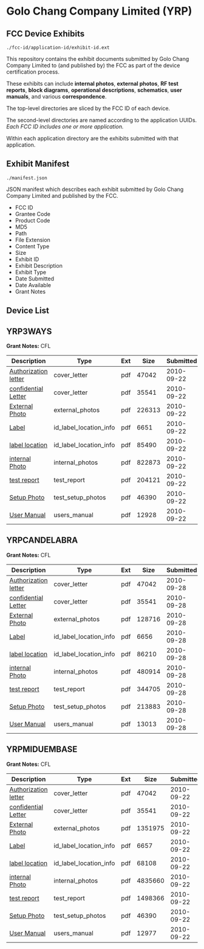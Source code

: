 # Golo Chang Company Limited (YRP)
## FCC Device Exhibits

```
./fcc-id/application-id/exhibit-id.ext
```

This repository contains the exhibit documents submitted by Golo Chang Company Limited to (and published by) the FCC as part of the device certification process.

These exhibits can include **internal photos**, **external photos**, **RF test reports**, **block diagrams**, **operational descriptions**, **schematics**, **user manuals**, and various **correspondence**.

The top-level directories are sliced by the FCC ID of each device.

The second-level directories are named according to the application UUIDs. *Each FCC ID includes one or more application.*

Within each application directory are the exhibits submitted with that application. 

## Exhibit Manifest

```
./manifest.json
```

JSON manifest which describes each exhibit submitted by Golo Chang Company Limited and published by the FCC.

- FCC ID
- Grantee Code
- Product Code
- MD5
- Path
- File Extension
- Content Type
- Size
- Exhibit ID
- Exhibit Description
- Exhibit Type
- Date Submitted
- Date Available
- Grant Notes

## Device List
## YRP3WAYS
**Grant Notes:** CFL

| Description | Type | Ext | Size | Submitted | Available |
| ----------- | ---- | --- | ---- | --------- | --------- |
| [Authorization letter](YRP3WAYS/2e8eb7e7d8f65b5f551cb0671696c189/1348050.pdf) | cover_letter | pdf | 47042 | 2010-09-22 | 2010-09-22 |
| [confidential Letter](YRP3WAYS/2e8eb7e7d8f65b5f551cb0671696c189/1348051.pdf) | cover_letter | pdf | 35541 | 2010-09-22 | 2010-09-22 |
| [External Photo](YRP3WAYS/2e8eb7e7d8f65b5f551cb0671696c189/1348055.pdf) | external_photos | pdf | 226313 | 2010-09-22 | 2010-09-22 |
| [Label](YRP3WAYS/2e8eb7e7d8f65b5f551cb0671696c189/1348056.pdf) | id_label_location_info | pdf | 6651 | 2010-09-22 | 2010-09-22 |
| [label location](YRP3WAYS/2e8eb7e7d8f65b5f551cb0671696c189/1348057.pdf) | id_label_location_info | pdf | 85490 | 2010-09-22 | 2010-09-22 |
| [internal Photo](YRP3WAYS/2e8eb7e7d8f65b5f551cb0671696c189/1348058.pdf) | internal_photos | pdf | 822873 | 2010-09-22 | 2010-09-22 |
| [test report](YRP3WAYS/2e8eb7e7d8f65b5f551cb0671696c189/1348059.pdf) | test_report | pdf | 204121 | 2010-09-22 | 2010-09-22 |
| [Setup Photo](YRP3WAYS/2e8eb7e7d8f65b5f551cb0671696c189/1348060.pdf) | test_setup_photos | pdf | 46390 | 2010-09-22 | 2010-09-22 |
| [User Manual](YRP3WAYS/2e8eb7e7d8f65b5f551cb0671696c189/1348061.pdf) | users_manual | pdf | 12928 | 2010-09-22 | 2010-09-22 |
## YRPCANDELABRA
**Grant Notes:** CFL

| Description | Type | Ext | Size | Submitted | Available |
| ----------- | ---- | --- | ---- | --------- | --------- |
| [Authorization letter](YRPCANDELABRA/1d57dc00063cf0843c6691264be35942/1348050.pdf) | cover_letter | pdf | 47042 | 2010-09-28 | 2010-09-28 |
| [confidential Letter](YRPCANDELABRA/1d57dc00063cf0843c6691264be35942/1348051.pdf) | cover_letter | pdf | 35541 | 2010-09-28 | 2010-09-28 |
| [External Photo](YRPCANDELABRA/1d57dc00063cf0843c6691264be35942/1350388.pdf) | external_photos | pdf | 128716 | 2010-09-28 | 2010-09-28 |
| [Label](YRPCANDELABRA/1d57dc00063cf0843c6691264be35942/1350389.pdf) | id_label_location_info | pdf | 6656 | 2010-09-28 | 2010-09-28 |
| [label location](YRPCANDELABRA/1d57dc00063cf0843c6691264be35942/1350390.pdf) | id_label_location_info | pdf | 86210 | 2010-09-28 | 2010-09-28 |
| [internal Photo](YRPCANDELABRA/1d57dc00063cf0843c6691264be35942/1350391.pdf) | internal_photos | pdf | 480914 | 2010-09-28 | 2010-09-28 |
| [test report](YRPCANDELABRA/1d57dc00063cf0843c6691264be35942/1350392.pdf) | test_report | pdf | 344705 | 2010-09-28 | 2010-09-28 |
| [Setup Photo](YRPCANDELABRA/1d57dc00063cf0843c6691264be35942/1350393.pdf) | test_setup_photos | pdf | 213883 | 2010-09-28 | 2010-09-28 |
| [User Manual](YRPCANDELABRA/1d57dc00063cf0843c6691264be35942/1350394.pdf) | users_manual | pdf | 13013 | 2010-09-28 | 2010-09-28 |
## YRPMIDUEMBASE
**Grant Notes:** CFL

| Description | Type | Ext | Size | Submitted | Available |
| ----------- | ---- | --- | ---- | --------- | --------- |
| [Authorization letter](YRPMIDUEMBASE/1bdd31c0fd62fe30adf193ed80d98674/1348050.pdf) | cover_letter | pdf | 47042 | 2010-09-22 | 2010-09-22 |
| [confidential Letter](YRPMIDUEMBASE/1bdd31c0fd62fe30adf193ed80d98674/1348051.pdf) | cover_letter | pdf | 35541 | 2010-09-22 | 2010-09-22 |
| [External Photo](YRPMIDUEMBASE/1bdd31c0fd62fe30adf193ed80d98674/1348117.pdf) | external_photos | pdf | 1351975 | 2010-09-22 | 2010-09-22 |
| [Label](YRPMIDUEMBASE/1bdd31c0fd62fe30adf193ed80d98674/1348118.pdf) | id_label_location_info | pdf | 6657 | 2010-09-22 | 2010-09-22 |
| [label location](YRPMIDUEMBASE/1bdd31c0fd62fe30adf193ed80d98674/1348119.pdf) | id_label_location_info | pdf | 68108 | 2010-09-22 | 2010-09-22 |
| [internal Photo](YRPMIDUEMBASE/1bdd31c0fd62fe30adf193ed80d98674/1348120.pdf) | internal_photos | pdf | 4835660 | 2010-09-22 | 2010-09-22 |
| [test report](YRPMIDUEMBASE/1bdd31c0fd62fe30adf193ed80d98674/1348121.pdf) | test_report | pdf | 1498366 | 2010-09-22 | 2010-09-22 |
| [Setup Photo](YRPMIDUEMBASE/1bdd31c0fd62fe30adf193ed80d98674/1348122.pdf) | test_setup_photos | pdf | 46390 | 2010-09-22 | 2010-09-22 |
| [User Manual](YRPMIDUEMBASE/1bdd31c0fd62fe30adf193ed80d98674/1348123.pdf) | users_manual | pdf | 12977 | 2010-09-22 | 2010-09-22 |
